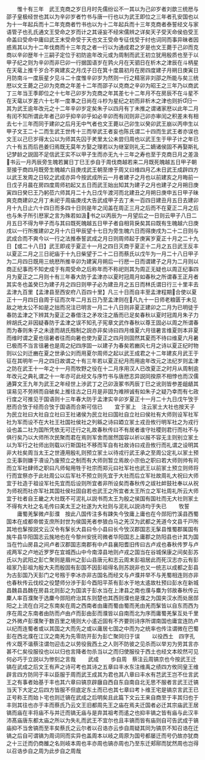 <!-- { "loadSidebar": true } -->
　　惟十有三年　武王克商之岁日月时先儒纷讼不一其以为己卯岁者刘歆三统厯与邵子皇极经世也其以为辛卯岁者竹书与唐一行也以为武王即位之三年者孔安国也以为十一年起兵而十二年克商者竹书也以为十二年起兵而十三年克商者泰誓经文与家语管子也孔氏通文王受命之岁而计之其诬妄不经宋儒辨之详矣天子受天命侯伯受王命盖曰受命中庸曰武王末受命受于天也文王受命专征伐受于纣也词同而事异昧者因惑焉其以为十二年伐商而十三年克之者一行以为通成君之岁是也文王薨于己卯而克商以辛卯歴年十三嗣子定位于初防逾年改元或为周制而武王初立犹用殷质也至于以甲子纪之则为辛卯而非巳卯一行据国语岁在鹑火月在天驷日在析木之津辰在斗柄星在天鼋上推千岁合不爽建亥之月戊子日在箕十度晨初月在房四度建子月朔日庚寅日月防南斗一度辰星夕见斗二十度惟辛卯岁为然则一行之精宻非刘邵之所能与矣三统厯以文王薨之己卯为克商之年差十二年而邵子以克商之辛卯为昭王之三年乃以商武丁三年当王季即位之十七年己卯岁为克商之年其差七十二年月不在房辰不在斗星不在天鼋以岁差六十七年一度凖之日尚在斗杪为星纪之初而非析木之津也则折归一其为武王逾年改元之十二年辛卯岁定矣朱子以四月有丁未推之谓诸家厯以此年二月有闰不知所谓此年者己卯乎抑辛卯乎如必辛卯而有闰则非己卯亦审闰之积差未有相去七十三年而同于建卯之后月无中气者也文王薨以己卯生以癸卯武王崩以丙申生以甲子文王二十二而生武王世传十三而举武王者妄也陈氏谓二十四而生武王者亦误也文王以己巳岁得太公以为师其先囚于羑里太公未尝归周也以武王生于甲子计之年已六十有五而后邑姜归焉既无莫年方娶之理若以为继室则礼无二嫡诸侯固不再娶斯礼记梦龄之説固不足信武王实不以甲子生而亦无九十三年之寿也至于克商日月之差汲书云一月丙辰旁生魄若翼日丁巳王歩自于周伐商越若来二月既死魄越五日甲子朝至接于商四月既旁生魄越六目庚戌武王朝至燎于周又曰维四月乙未日武王成辟四方以武王发周之日较之武成亦异今按武成所云一月者建子之月也以前建亥之月晦前一日戊子月晨在房四度周师初起又五日而武王始出知其为建子之月也建子之月朔日庚寅四日癸巳王乃躬莅六师其月二十九日戊午渡河而北建丑之月朔日庚申五日甲子昧爽克商建卯之月丁未祀于周庙庚戌大告武成甲子去丁未一百四日建丑月五日去建卯月十九日止六十四日而多四十日则是年之闰盖在周正三月之后而不在夏正二月之后也与朱子所引厯家之言为殊若如汲书之以丙辰为一月望后之一日则云甲子八日二月五日不得为甲子而与其曰既死魄越五日甲子者自相背戾矣其曰既有生魄越六日庚戌以一行所推建卯之月十六日甲辰望十七日为旁生魄六日而得庚戌为二十二日则与武成合而不爽今以一行之法推泰誓武成之月日则周师起于庚寅岁夏正十月之二十九日【或二十八日】武王即戎于夏正十一月之四日灭商于夏正十二月之五日武王反丰以夏正二月之三日祀庙于十九日柴望于二十二日而蔡氏以戊午为一月二十八日甲子为二月四日既用三统厯所推辛卯为建寅月朔后一行厯一日而谓建子之月为二月则以商正纪事而不知史成于有周受命之后称年而不称祀则其为周正无疑也以周正纪事四月为夏正之二月则十有三年春大防于孟津亦以夏时冠周月如春秋之所谓春王正月者其实冬也盖癸巳为建子月之四日则甲子必为建丑月之五日而林氏谓日行三十里丰去孟津九百里【孟津县至西安府八百四十里】凡三十日而自丰至孟津程期合使以夏正十一月四日自周于征而次年二月五日乃至孟津则在凡九十一日师老粮匮于未见敌之地太公不如是之拙而况注已明言一月二十八日则非夏正建卯之二月为已明徒于春防孟津之下辨其为夏正之春借注之矛攻注之盾而已足矣春秋以夏时冠周月朱子力辨胡氏之非因疑春防于孟津之误不知孔子宪章文武作春秋以尊王固必以周之所谓春而为春则朱子之未逹而胡氏剏制之説亦非矣诗曰四月维夏六月徂暑言维夏则本非夏而维时谓之夏也徂暑者往而向暑也使为夏正之四月则固然其夏而不待曰维夏六月暑已极而不当言徂暑也是周之纪四序固一以建子为春矣若豳风七月之诗以夏正纪时物则以公刘迁豳在夏之世承公刘而用夏尔周师之起以武王成君之十二年建亥月武王于征在其明年一月之四日故谓之十有三年若以夏正纪月而用逾年改元之法纪岁则孟津之防在武王十一年之十一月而牧野之役在十二月序用汉人已改夏正之时月从周制逾年改元之典礼谓之十一年亦可此经文与序竹书与唐厯志异説同揆原不相悖也而汉儒通算文王九年为武王之年经世上渉武丁之己卯汲冢书丙辰丁巳之讹则皆参差龃龉其误易见不劳辨而自破矣上推往古之日月是非固为难辨诚有如朱子之疑乃幸而有七政行度之可推见于国语则十三年春大防于孟津实辛卯岁夏正十一月二十九日戊午攷于厯而合攷于经而合攷于国语而合斯可信已
　　宜于冡上　注云冡土大社也按天子为民立社曰大社自立社曰王社诸侯为民立社曰国社自立社曰侯社有大师则设军社军社为军而设不在大社王社国社侯社之列緜之诗曰廼立冡土戎丑攸行明军社之为戎行设也盖二社为国所凭依无可迁行之礼故春秋传曰不有居者谁守社稷则君行而社不与俱行矣乃以大师所次民聚而君在焉则军舍而居然国容以祈以报不容无主则别立冡土以为军行之社师出则载以行斯国社不移而军自有社故诗曰戎丑攸行而礼谓之设明其非大社矣周当太王之世遵用殷礼则预立冡土以待戎行武王承之至周公定礼以冡土预立无事则嫌于凟设乃废预立之制而有大师则暂立焉故小宗伯之职曰若大师则帅有司而立军社肆师之职曰凡师甸用牲于社宗而郑元曰社军社也武王以前冡土预立则师将行而宜祭亦于此社周公以后军社不预立则先宜于大社而后立军社故周礼大祝曰大师宜于社造于祖设军社先宜而后设则所宜者非所设矣而春秋传之祓社衅鼓社奉以从祝为师祝而社亦军社其国社侯社固自若也武王之所宜者太王所立之军社周礼所云大师宜于社者自王畿之大社既不可泥礼以説书而太王为殷之侯国有国社而无大社则冡土不得有大社之名毛传曰美太王之社遂为大社则与泥礼以説诗均于失已
　　牧誓
　　庸蜀羌髳微卢彭濮　按此八国传注多有踈失今攷庸上庸也在今郧阳竹溪县西蜀国本在成都帝喾支庶所封世为侯国羌者参狼白马之羌汉为武都之羌道今文县千戸所其地也髳按説文云汉令有髳长大县曰令小县曰长今攷汉郡国志无髳县惟蜀郡属国有旄牛县华阳国志云旄地也在今黎州安抚司微者华阳国志上庸郡之防阳县也计其为国当在竹山房县之间卢者汉郡国志南郡有中卢县襄阳耆旧传曰古卢戎也春秋传罗与卢戎两军之卢地近罗罗在宜城西山中今南漳县地则卢戎之国当在谷城保康之间矣彭苏氏以为武阳之彭亡聚则是眉州之彭山县唐元和志云周末彭祖居此而死汉志亦云有彭祖冡乃彭祖为殷大夫而殷固有彭国不因彭祖得名则苏説非也又一统志以成都之彭县为古彭国乃天彭门之号剏于李冰亦非古国名而经文与卢濮并举不与羌蜀相连则亦非也春秋传云伐绞之役楚师分渉于彭今酉阳平茶有彭水于地太逺故杜预曰彭水在新城昌魏县昌魏在房县北则彭之为国滨于彭水当在上津县之南也濮与麋为邻故春秋传云麇人率百濮聚于选麇今郧阳府治其东则楚也其西则濮也是濮之为国夹汉水而处居郧阳之上流在白河之东南矣在周之西南者由庸而蜀由蜀而羌由羌而髳皆以自东而西为序在周之东南者由防而卢由卢而彭由彭而濮皆以自南而北为序而庸蜀羌髳互处千里之外微卢彭濮聚于数百里之境则大小逺近固有不齐要则诗序所谓南国也庸宜连防卢以纪而连蜀者或以其国之大而先之或以庸居七国之中而为之统率也传注谓微在巴蜀彭在西北濮在江汉之南羌为先零防开彭为彭亡聚同归于误
　　以役西土　四字孔传义既不谐蔡注谓勿迎击之以劳役我西土之人则不防彼之见杀而以举刃为劳其言亦甚不仁矣役服役也以以归也言降者勿杀当以之而归使服役于西土也经文本皎然可见何必巧于立説以为惨刻之言哉
　　武成
　　歩自周　蔡注云周镐京也今按武王迁镐在武成之后文王有声之诗可考也其诗之五章曰丰水东注维禹之绩四方攸同皇王维辟言四方防同于丰以臣服于周而武王成其为君也其八章曰丰水有芑武王岂不仕言武王之有事者始基于丰也其六章曰镐京辟廱自西自东自南自北无思不服者言武王迁镐当天下大定之后四方皆服不但底定东土而已也其七章曰考卜维王宅是镐京言武王已正号称王而始卜宅也则迁镐在武成之后明矣且此篇下文云王来自商至于丰其归也于丰则其往也亦于丰而蔡氏乃云文王旧都周先王之庙在焉夫迁国者必迁其宗庙武王居镐而庙在丰将庙不与并迁而镐无庙与是弃其祖考而逺之也抑丰镐之皆有庙与此汉丰沛髙庙唐东都太庙之所以为失礼而武王不宜尔也且丰镐而皆有庙则自可告武成于镐庙抑不当舍镐而至丰矣蔡氏之云尔者以召诰亦云歩自周疑其同为镐京不知召诰在迁镐之后自可谓镐为周词同而实异也盖周本以岐之周原为国号都屡迁而号仍故亦犹商之十三迁而仍商雒之名则岐本周也丰亦周也镐亦周也乃至东迁郏鄏而犹然周也岂得以召诰歩自之周为此步自之周哉

